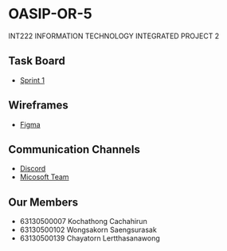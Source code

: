 # OASIP-OR-5
INT222 INFORMATION TECHNOLOGY INTEGRATED PROJECT 2

## Task Board 
* [Sprint 1](https://github.com/orgs/INT222-2022-OR-5/projects/2/views/1)

## Wireframes
* [Figma]()

## Communication Channels 
 * [Discord](https://discord.gg/RDrSdWhPRM)
 * [Micosoft Team](https://teams.microsoft.com/l/team/19%3aFg6wd4vHQrBfc9ajsw3oZmkqary4B8fagHLeuzzINSA1%40thread.tacv2/conversations?groupId=febd6fd3-459c-46f9-93c4-6674d41dcbbc&tenantId=6f4432dc-20d2-441d-b1db-ac3380ba633d)

## Our Members

- 63130500007 Kochathong  Cachahirun
- 63130500102 Wongsakorn  Saengsurasak
- 63130500139 Chayatorn   Lertthasanawong
